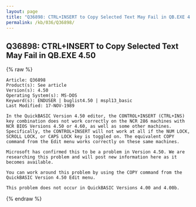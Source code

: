 ```yaml
---
layout: page
title: "Q36898: CTRL+INSERT to Copy Selected Text May Fail in QB.EXE 4.50"
permalink: /kb/036/Q36898/
---
```


## Q36898: CTRL+INSERT to Copy Selected Text May Fail in QB.EXE 4.50

{% raw %}

	Article: Q36898
	Product(s): See article
	Version(s): 4.50
	Operating System(s): MS-DOS
	Keyword(s): ENDUSER | buglist4.50 | mspl13_basic
	Last Modified: 17-NOV-1989
	
	In the QuickBASIC Version 4.50 editor, the CONTROL+INSERT (CTRL+INS)
	key combination does not work correctly on the NCR 286 machines with
	NCR BIOS Versions 4.50 or 4.60, as well as some other machines.
	Specifically, the CONTROL+INSERT will not work at all if the NUM LOCK,
	SCROLL LOCK, or CAPS LOCK key is toggled on. The equivalent COPY
	command from the Edit menu works correctly on these same machines.
	
	Microsoft has confirmed this to be a problem in Version 4.50. We are
	researching this problem and will post new information here as it
	becomes available.
	
	You can work around this problem by using the COPY command from the
	QuickBASIC Version 4.50 Edit menu.
	
	This problem does not occur in QuickBASIC Versions 4.00 and 4.00b.

{% endraw %}
